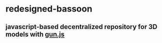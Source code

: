 # redesigned-bassoon
## javascript-based decentralized repository for 3D models with [gun.js](https://github.com/amark/gun) 